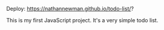 Deploy: https://nathannewman.github.io/todo-list/?

This is my first JavaScript project. It's a very simple todo list.
